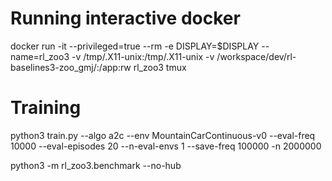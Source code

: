 # Running interactive docker

docker run -it --privileged=true --rm -e DISPLAY=$DISPLAY --name=rl_zoo3 -v /tmp/.X11-unix:/tmp/.X11-unix -v /workspace/dev/rl-baselines3-zoo_gmj/:/app:rw rl_zoo3 tmux

# Training

python3 train.py --algo a2c --env MountainCarContinuous-v0 --eval-freq 10000 --eval-episodes 20 --n-eval-envs 1 --save-freq 100000 -n 2000000


python3 -m rl_zoo3.benchmark --no-hub

